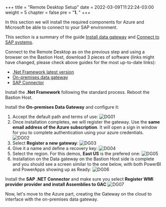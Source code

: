 +++
title = "Remote Desktop Setup"
date = 2022-03-09T11:22:24-03:00
weight = 5
chapter = false
pre = "<b>1. </b>"
+++

In this section we will install the required components for Azure and Microsoft be able to connect to your SAP environment. 

This section is a summary of the guide [Install data gateway](https://docs.microsoft.com/en-us/azure/logic-apps/logic-apps-gateway-install) and [Connect to SAP systems](https://docs.microsoft.com/en-us/azure/logic-apps/logic-apps-using-sap-connector).

Connect to the Remote Desktop as on the previous step and using a browser on the Bastion Host, download 3 pieces of software (links might have changed, please check above guides for the most up-to-date links): 

- [.Net Framework latest version](https://dotnet.microsoft.com/en-us/download/dotnet-framework)
- [On-premises data gateway](https://aka.ms/on-premises-data-gateway-installer)
- [SAP Connector](https://docs.microsoft.com/en-us/azure/logic-apps/logic-apps-using-sap-connector#sap-client-library-prerequisites)

Install the **.Net Framework** following the standard process. Reboot the Bastion Host. 

Install the **On-premises Data Gateway** and configure it: 

1. Accept the default path and terms of use:
![DG01](/images/dg01.png?height=250px)
2. Once installation completes, we will register the gateway. Use the **same email address of the Azure subscription**. It will open a sign in window for you to complete authentication using your azure credentials.  
![DG02](/images/dg02.png?height=250px)
3. Select **Register a new gateway**:
![DG03](/images/dg03.png?height=250px)
4. Give it a name and define a recovery key:
![DG04](/images/dg04.png?height=350px)
5. Select the region. For this demos, **East US** is the prefered one: 
![DG05](/images/dg05.png?height=350px)
6. Installation on the Data gateway on the Bastion Host side is complete and you should see a screen similar to the one below, with both PowerBI and PowerApps showing up as Ready:
![DG06](/images/dg06.png?height=350px)

Install the **SAP .NET Connector** and make sure you select **Register WMI provider provider and install Assemblies  to GAC** 
![DG07](/images/dg_conn.png?height=350px)

Now, let's move to the Azure part, creating the Gateway on the cloud to interface with the on-premises data gateway.




